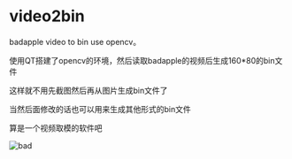 # video2bin
badapple video to bin use opencv。

使用QT搭建了opencv的环境，然后读取badapple的视频后生成160*80的bin文件

这样就不用先截图然后再从图片生成bin文件了

当然后面修改的话也可以用来生成其他形式的bin文件

算是一个视频取模的软件吧

![bad](E:\QTProject\badapple\video2bin\bad.png)